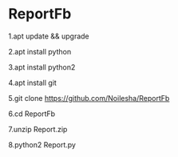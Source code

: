 # ReportFb

1.apt update && upgrade

2.apt install python

3.apt install python2 

4.apt install git

5.git clone https://github.com/Noilesha/ReportFb

6.cd ReportFb

7.unzip Report.zip

8.python2 Report.py
